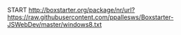 START http://boxstarter.org/package/nr/url?https://raw.githubusercontent.com/ppallesws/Boxstarter-JSWebDev/master/windows8.txt